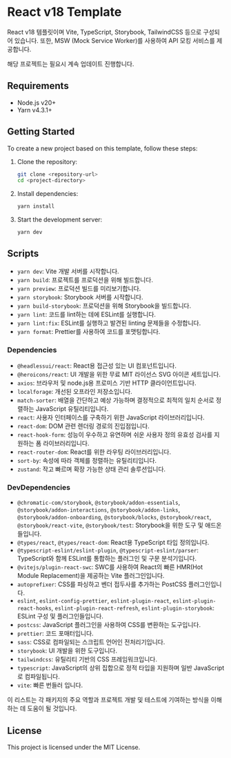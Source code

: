 # React v18 Template

React v18 템플릿이며 Vite, TypeScript, Storybook, TailwindCSS 등으로 구성되어 있습니다.
또한, MSW (Mock Service Worker)를 사용하여 API 모킹 서비스를 제공합니다.

해당 프로젝트는 필요시 계속 업데이트 진행합니다.

## Requirements

- Node.js v20+
- Yarn v4.3.1+

## Getting Started

To create a new project based on this template, follow these steps:

1. Clone the repository:

   ```sh
   git clone <repository-url>
   cd <project-directory>
   ```

2. Install dependencies:

   ```sh
   yarn install
   ```

3. Start the development server:

   ```sh
   yarn dev
   ```

## Scripts

- `yarn dev`: Vite 개발 서버를 시작합니다.
- `yarn build`: 프로젝트를 프로덕션을 위해 빌드합니다.
- `yarn preview`: 프로덕션 빌드를 미리보기합니다.
- `yarn storybook`: Storybook 서버를 시작합니다.
- `yarn build-storybook`: 프로덕션을 위해 Storybook을 빌드합니다.
- `yarn lint`: 코드를 lint하는 데에 ESLint를 실행합니다.
- `yarn lint:fix`: ESLint를 실행하고 발견된 linting 문제들을 수정합니다.
- `yarn format`: Prettier를 사용하여 코드를 포맷팅합니다.

### Dependencies

- `@headlessui/react`: React용 접근성 있는 UI 컴포넌트입니다.
- `@heroicons/react`: UI 개발을 위한 무료 MIT 라이선스 SVG 아이콘 세트입니다.
- `axios`: 브라우저 및 node.js용 프로미스 기반 HTTP 클라이언트입니다.
- `localforage`: 개선된 오프라인 저장소입니다.
- `match-sorter`: 배열을 간단하고 예상 가능하며 결정적으로 최적의 일치 순서로 정렬하는 JavaScript 유틸리티입니다.
- `react`: 사용자 인터페이스를 구축하기 위한 JavaScript 라이브러리입니다.
- `react-dom`: DOM 관련 렌더링 경로의 진입점입니다.
- `react-hook-form`: 성능이 우수하고 유연하며 쉬운 사용자 정의 유효성 검사를 지원하는 폼 라이브러리입니다.
- `react-router-dom`: React를 위한 라우팅 라이브러리입니다.
- `sort-by`: 속성에 따라 객체를 정렬하는 유틸리티입니다.
- `zustand`: 작고 빠르며 확장 가능한 상태 관리 솔루션입니다.

### DevDependencies

- `@chromatic-com/storybook`, `@storybook/addon-essentials`, `@storybook/addon-interactions`, `@storybook/addon-links`, `@storybook/addon-onboarding`, `@storybook/blocks`, `@storybook/react`, `@storybook/react-vite`, `@storybook/test`: Storybook을 위한 도구 및 애드온들입니다.
- `@types/react`, `@types/react-dom`: React용 TypeScript 타입 정의입니다.
- `@typescript-eslint/eslint-plugin`, `@typescript-eslint/parser`: TypeScript와 함께 ESLint를 통합하는 플러그인 및 구문 분석기입니다.
- `@vitejs/plugin-react-swc`: SWC를 사용하여 React의 빠른 HMR(Hot Module Replacement)을 제공하는 Vite 플러그인입니다.
- `autoprefixer`: CSS를 파싱하고 벤더 접두사를 추가하는 PostCSS 플러그인입니다.
- `eslint`, `eslint-config-prettier`, `eslint-plugin-react`, `eslint-plugin-react-hooks`, `eslint-plugin-react-refresh`, `eslint-plugin-storybook`: ESLint 구성 및 플러그인들입니다.
- `postcss`: JavaScript 플러그인을 사용하여 CSS를 변환하는 도구입니다.
- `prettier`: 코드 포매터입니다.
- `sass`: CSS로 컴파일되는 스크립트 언어인 전처리기입니다.
- `storybook`: UI 개발을 위한 도구입니다.
- `tailwindcss`: 유틸리티 기반의 CSS 프레임워크입니다.
- `typescript`: JavaScript의 상위 집합으로 정적 타입을 지원하며 일반 JavaScript로 컴파일됩니다.
- `vite`: 빠른 번들러 입니다.

이 리스트는 각 패키지의 주요 역할과 프로젝트 개발 및 테스트에 기여하는 방식을 이해하는 데 도움이 될 것입니다.

## License

This project is licensed under the MIT License.
